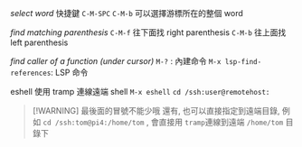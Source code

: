 _select word_
快捷鍵 `C-M-SPC`  `C-M-b` 可以選擇游標所在的整個 word

_find matching parenthesis_
`C-M-f` 往下面找 right parenthesis
`C-M-b` 往上面找 left parenthesis

_find caller of a function (under cursor)_
`M-?` : 內建命令
`M-x lsp-find-references`: LSP 命令

eshell 使用 tramp 連線遠端 shell
`M-x eshell`
`cd /ssh:user@remotehost:`

> [!WARNING] 最後面的冒號不能少哦
> 還有, 也可以直接指定到遠端目錄, 例如 `cd /ssh:tom@pi4:/home/tom` , 會直接用 `tramp`連線到遠端 `/home/tom` 目錄下
> 


